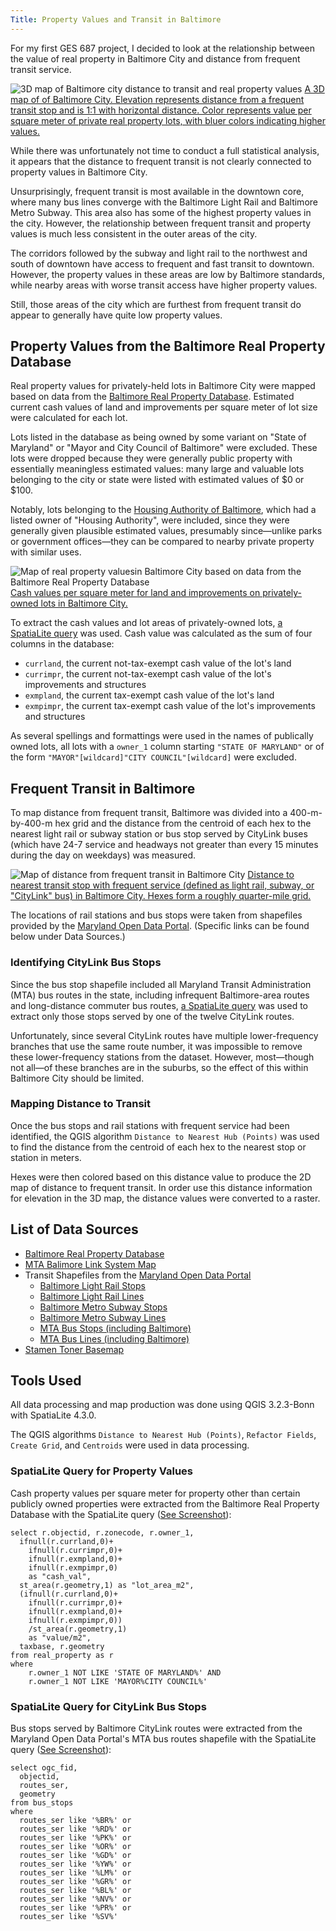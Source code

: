 ```yaml
---
Title: Property Values and Transit in Baltimore
---
```


For my first GES 687 project, I decided to look at the relationship between the value of real property in Baltimore City and distance from frequent transit service.

![3D map of Baltimore city distance to transit and real property values](3D-Map.png)
[A 3D map of of Baltimore City.  Elevation represents distance from a frequent transit stop and is 1:1 with horizontal distance.  Color represents value per square meter of private real property lots, with bluer colors indicating higher values.](3D-Map.png)

While there was unfortunately not time to conduct a full statistical analysis, it appears that the distance to frequent transit is not clearly connected to property values in Baltimore City.

Unsurprisingly, frequent transit is most available in the downtown core, where many bus lines converge with the Baltimore Light Rail and Baltimore Metro Subway.  This area also has some of the highest property values in the city.  However, the relationship between frequent transit and property values is much less consistent in the outer areas of the city.

The corridors followed by the subway and light rail to the northwest and south of downtown have access to frequent and fast transit to downtown.  However, the property values in these areas are low by Baltimore standards, while nearby areas with worse transit access have higher property values.

Still, those areas of the city which are furthest from frequent transit do appear to generally have quite low property values.

## Property Values from the Baltimore Real Property Database

Real property values for privately-held lots in Baltimore City were mapped based on data from the [Baltimore Real Property Database](http://gis-baltimore.opendata.arcgis.com/datasets/real-property).  Estimated current cash values of land and improvements per square meter of lot size were calculated for each lot.

Lots listed in the database as being owned by some variant on "State of Maryland" or "Mayor and City Council of Baltimore" were excluded.  These lots were dropped because they were generally public property with essentially meaningless estimated values: many large and valuable lots belonging to the city or state were listed with estimated values of $0 or $100.

Notably, lots belonging to the [Housing Authority of Baltimore](http://www.baltimorehousing.org/), which had a listed owner of "Housing Authority", were included, since they were generally given plausible estimated values, presumably since—unlike parks or government offices—they can be compared to nearby private property with similar uses.

![Map of real property valuesin Baltimore City based on data from the Baltimore Real Property Database](PropertyValues.png)
[Cash values per square meter for land and improvements on privately-owned lots in Baltimore City.](PropertyValues.pdf)

To extract the cash values and lot areas of privately-owned lots, [a SpatiaLite query](PropertyValueQuery.PNG) was used.  Cash value was calculated as the sum of four columns in the database:
+ `currland`, the current not-tax-exempt cash value of the lot's land
+ `currimpr`, the current not-tax-exempt cash value of the lot's improvements and structures
+ `exmpland`, the current tax-exempt cash value of the lot's land
+ `exmpimpr`, the current tax-exempt cash value of the lot's improvements and structures

As several spellings and formattings were used in the names of publically owned lots, all lots with a `owner_1` column starting `"STATE OF MARYLAND"` or of the form `"MAYOR"[wildcard]"CITY COUNCIL"[wildcard]` were excluded.

## Frequent Transit in Baltimore

To map distance from frequent transit, Baltimore was divided into a 400-m-by-400-m hex grid and the distance from the centroid of each hex to the nearest light rail or subway station or bus stop served by CityLink buses (which have 24-7 service and headways not greater than every 15 minutes during the day on weekdays) was measured.

![Map of distance from frequent transit in Baltimore City](DistanceToTransit.png)
[Distance to nearest transit stop with frequent service (defined as light rail, subway, or "CityLink" bus) in Baltimore City.  Hexes form a roughly quarter-mile grid.](DistanceToTransit.pdf)

The locations of rail stations and bus stops were taken from shapefiles provided by the [Maryland Open Data Portal](https://data.maryland.gov).  (Specific links can be found below under Data Sources.)

### Identifying CityLink Bus Stops

Since the bus stop shapefile included all Maryland Transit Administration (MTA) bus routes in the state, including infrequent Baltimore-area routes and long-distance commuter bus routes, [a SpatiaLite query](CityLinkQuery) was used to extract only those stops served by one of the twelve CityLink routes.

Unfortunately, since several CityLink routes have multiple lower-frequency branches that use the same route number, it was impossible to remove these lower-frequency stations from the dataset.  However, most—though not all—of these branches are in the suburbs, so the effect of this within Baltimore City should be limited.

### Mapping Distance to Transit

Once the bus stops and rail stations with frequent service had been identified, the QGIS algorithm `Distance to Nearest Hub (Points)` was used to find the distance from the centroid of each hex to the nearest stop or station in meters.

Hexes were then colored based on this distance value to produce the 2D map of distance to frequent transit.  In order use this distance information for elevation in the 3D map, the distance values were converted to a raster.

## List of Data Sources

+ [Baltimore Real Property Database](http://gis-baltimore.opendata.arcgis.com/datasets/real-property)
+ [MTA Balimore Link System Map](http://www.baltimorelink.com/images/maps/system_map/BaltimoreLink%20System%20Map.pdf)
+ Transit Shapefiles from the [Maryland Open Data Portal](https://data.maryland.gov)
    + [Baltimore Light Rail Stops](https://data.maryland.gov/Transportation/MD-iMAP-Maryland-Transit-Light-Rail-Stops/hy7n-2p4b)
    + [Baltimore Light Rail Lines](https://data.maryland.gov/Transportation/MD-iMAP-Maryland-Transit-Light-Rail-Lines/c2sx-usxs)
    + [Baltimore Metro Subway Stops](https://data.maryland.gov/Transportation/MD-iMAP-Maryland-Transit-Baltimore-Metro-Subway-St/958k-rqgi)
    + [Baltimore Metro Subway Lines](https://data.maryland.gov/Transportation/MD-iMAP-Maryland-Transit-Baltimore-Metro-Subway-Li/ykwh-r4a8)
    + [MTA Bus Stops (including Baltimore)](https://data.maryland.gov/Transportation/MD-iMAP-Maryland-Transit-MTA-Bus-Stops/j2zf-ej96)
    + [MTA Bus Lines (including Baltimore)](https://data.maryland.gov/Transportation/MD-iMAP-Maryland-Transit-MTA-Bus-Lines/xmhu-zntx)
+ [Stamen Toner Basemap](http://maps.stamen.com/toner-background/#13/39.2975/-76.6149)

## Tools Used

All data processing and map production was done using QGIS 3.2.3-Bonn with SpatiaLite 4.3.0.

The QGIS algorithms `Distance to Nearest Hub (Points)`, `Refactor Fields`, `Create Grid`, and `Centroids` were used in data processing.

### SpatiaLite Query for Property Values

Cash property values per square meter for property other than certain publicly owned properties were extracted from the Baltimore Real Property Database with the SpatiaLite query ([See Screenshot](PropertyValueQuery.PNG)):
````
select r.objectid, r.zonecode, r.owner_1,
  ifnull(r.currland,0)+
    ifnull(r.currimpr,0)+
    ifnull(r.exmpland,0)+
    ifnull(r.exmpimpr,0)
    as "cash_val",
  st_area(r.geometry,1) as "lot_area_m2",
  (ifnull(r.currland,0)+
    ifnull(r.currimpr,0)+
    ifnull(r.exmpland,0)+
    ifnull(r.exmpimpr,0))
    /st_area(r.geometry,1)
    as "value/m2",
  taxbase, r.geometry
from real_property as r
where
	r.owner_1 NOT LIKE 'STATE OF MARYLAND%' AND
	r.owner_1 NOT LIKE 'MAYOR%CITY COUNCIL%'
````

### SpatiaLite Query for CityLink Bus Stops

Bus stops served by Baltimore CityLink routes were extracted from the Maryland Open Data Portal's MTA bus routes shapefile with the SpatiaLite query  ([See Screenshot](CityLinkQuery.PNG)):
````
select ogc_fid,
  objectid,
  routes_ser,
  geometry
from bus_stops
where
  routes_ser like '%BR%' or
  routes_ser like '%RD%' or
  routes_ser like '%PK%' or
  routes_ser like '%OR%' or
  routes_ser like '%GD%' or
  routes_ser like '%YW%' or
  routes_ser like '%LM%' or
  routes_ser like '%GR%' or
  routes_ser like '%BL%' or
  routes_ser like '%NV%' or
  routes_ser like '%PR%' or
  routes_ser like '%SV%'
````
